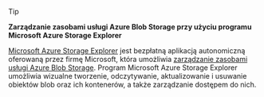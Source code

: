 > [!TIP]
> 
> **Zarządzanie zasobami usługi Azure Blob Storage przy użyciu programu Microsoft Azure Storage Explorer**
> 
> [Microsoft Azure Storage Explorer](https://azure.microsoft.com/features/storage-explorer/) jest bezpłatną aplikacją autonomiczną oferowaną przez firmę Microsoft, która umożliwia [zarządzanie zasobami usługi Azure Blob Storage](../articles/vs-azure-tools-storage-explorer-blobs.md). Program Microsoft Azure Storage Explorer umożliwia wizualne tworzenie, odczytywanie, aktualizowanie i usuwanie obiektów blob oraz ich kontenerów, a także zarządzanie dostępem do nich.


